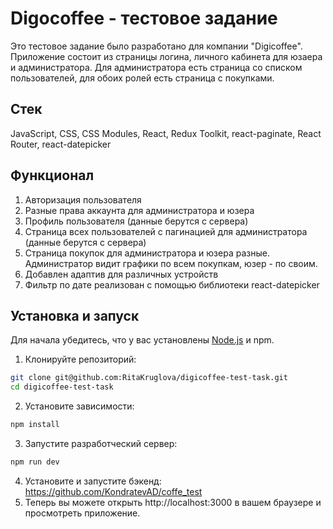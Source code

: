 # Digocoffee - тестовое задание

Это тестовое задание было разработано для компании "Digicoffee". Приложение состоит из страницы логина, личного кабинета для юзаера и администратора. Для администратора есть страница со списком пользователей, для обоих ролей есть страница с покупками.

## Стек

JavaScript, CSS, CSS Modules, React, Redux Toolkit, react-paginate, React Router, react-datepicker

## Функционал

1. Авторизация пользователя
2. Разные права аккаунта для администратора и юзера
2. Профиль пользователя (данные берутся с сервера)
3. Страница всех пользователей с пагинацией для администратора (данные берутся с сервера)
4. Страница покупок для администратора и юзера разные. Администратор видит графики по всем покупкам, юзер - по своим.
5. Добавлен адаптив для различных устройств
6. Фильтр по дате реализован с помощью библиотеки react-datepicker

## Установка и запуск

Для начала убедитесь, что у вас установлены [Node.js](https://nodejs.org/en/) и npm.

1. Клонируйте репозиторий:
```bash
git clone git@github.com:RitaKruglova/digicoffee-test-task.git
cd digicoffee-test-task
```
2. Установите зависимости:
```bash
npm install
```
3. Запустите разработческий сервер:
```bash
npm run dev
```
4. Установите и запустите бэкенд:
https://github.com/KondratevAD/coffe_test
5. Теперь вы можете открыть http://localhost:3000 в вашем браузере и просмотреть приложение.
